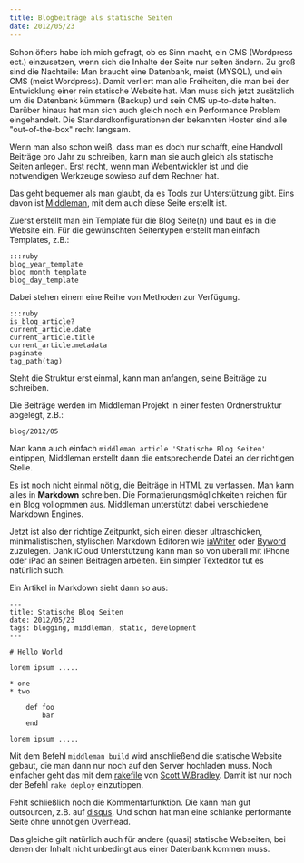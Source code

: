 ```yaml
---
title: Blogbeiträge als statische Seiten
date: 2012/05/23
---
```


Schon öfters habe ich mich gefragt, ob es Sinn macht, ein CMS (Wordpress ect.) einzusetzen, wenn sich die Inhalte der Seite nur selten ändern. Zu groß sind die Nachteile: Man braucht eine Datenbank, meist (MYSQL), und ein CMS (meist Wordpress). Damit verliert man alle Freiheiten, die man bei der Entwicklung einer rein statische Website hat. Man muss sich jetzt zusätzlich um die Datenbank kümmern (Backup) und sein CMS up-to-date halten. Darüber hinaus hat man sich auch gleich noch ein Performance Problem eingehandelt. Die Standardkonfigurationen der bekannten Hoster sind alle "out-of-the-box" recht langsam.

Wenn man also schon weiß, dass man es doch nur schafft, eine Handvoll Beiträge pro Jahr zu schreiben, kann man sie auch gleich als statische Seiten anlegen. Erst recht, wenn man Webentwickler ist und die notwendigen Werkzeuge sowieso auf dem Rechner hat.

Das geht bequemer als man glaubt, da es Tools zur Unterstützung gibt. Eins davon ist [Middleman](http://middlemanapp.com/), mit dem auch diese Seite erstellt ist.

Zuerst erstellt man ein Template für die Blog Seite(n) und baut es in die Website ein. Für die gewünschten Seitentypen erstellt man einfach Templates, z.B.:

    :::ruby
    blog_year_template
    blog_month_template
    blog_day_template

Dabei stehen einem eine Reihe von Methoden zur Verfügung. 

    :::ruby
    is_blog_article?
    current_article.date
    current_article.title
    current_article.metadata
    paginate
    tag_path(tag)
    
Steht die Struktur erst einmal, kann man anfangen, seine Beiträge zu schreiben.

Die Beiträge werden im Middleman Projekt in einer festen Ordnerstruktur abgelegt, z.B.:

    blog/2012/05
    
Man kann auch einfach `middleman article 'Statische Blog Seiten'` eintippen, Middleman erstellt dann die entsprechende Datei  an der richtigen Stelle.

Es ist noch nicht einmal nötig, die Beiträge in HTML zu verfassen. Man kann alles in **Markdown** schreiben. Die Formatierungsmöglichkeiten reichen für ein Blog vollopmmen aus. Middleman unterstützt dabei  verschiedene Markdown Engines.

Jetzt ist also der richtige Zeitpunkt, sich einen dieser ultraschicken, minimalistischen, stylischen Markdown Editoren wie [iaWriter](http://www.iawriter.com/) oder [Byword](http://bywordapp.com/) zuzulegen. Dank iCloud Unterstützung kann man so von überall mit iPhone oder iPad an seinen Beiträgen arbeiten. Ein simpler Texteditor tut es natürlich such.

Ein Artikel in Markdown sieht dann so aus:

	---
	title: Statische Blog Seiten
	date: 2012/05/23
	tags: blogging, middleman, static, development
	---

	# Hello World

	lorem ipsum .....

	* one
    * two

		def foo
			bar
		end

	lorem ipsum .....

Mit dem Befehl `middleman build` wird anschließend die statische Website gebaut, die man dann nur noch auf den Server hochladen muss. Noch einfacher geht das mit dem [rakefile](https://gist.github.com/1902178#file_rakefile) von [Scott W.Bradley](http://scottwb.com/blog/2012/02/24/middleman-deployment-rakefile/). Damit ist nur noch der Befehl `rake deploy` einzutippen.

Fehlt schließlich noch die Kommentarfunktion. Die kann man gut outsourcen, z.B. auf [disqus](http://disqus.com). Und schon hat man eine schlanke performante Seite ohne unnötigen Overhead.

Das gleiche gilt natürlich auch für andere (quasi) statische Webseiten, bei denen der Inhalt nicht unbedingt aus einer Datenbank kommen muss.
